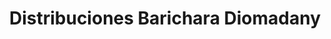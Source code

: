 ---
title: "Distribuciones Barichara Diomadany"
url: /barichara/distribuciones-barichara-diomadany/
shop: hágalo usted mismo
---